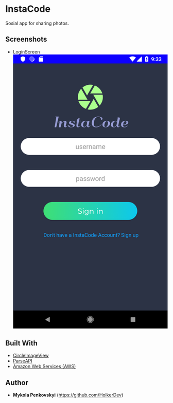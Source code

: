 # InstaCode
Sosial app for sharing photos.

## Screenshots
* LoginScreen
![alt text](https://github.com/HolkerDev/InstaCode/blob/master/Screenshot_1543177989.png)

## Built With
* [CircleImageView](https://github.com/hdodenhof/CircleImageView)
* [ParseAPI](https://parseplatform.org/)
* [Amazon Web Services (AWS)](https://aws.amazon.com/?nc1=f_ls)

## Author 
* **Mykola Penkovskyi** (https://github.com/HolkerDev)
